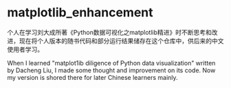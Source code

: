 # matplotlib_enhancement
个人在学习刘大成所著《Python数据可视化之matplotlib精进》时不断思考和改进，现在将个人版本的随书代码和部分运行结果储存在这个仓库中，供后来的中文使用者学习。

When I learned "matplot1ib diligence of Python data visualization" written by Dacheng Liu, I made some thought and improvement on its code. Now my version is shored there for later Chinese learners mainly.

